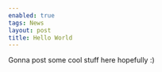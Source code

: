 ```yaml
---
enabled: true
tags: News
layout: post
title: Hello World
---
```


Gonna post some cool stuff here hopefully :)
